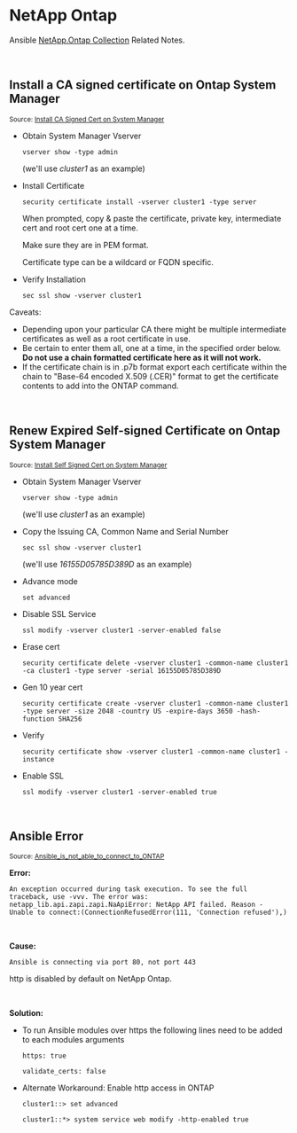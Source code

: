 # NetApp Ontap

Ansible [NetApp.Ontap Collection](https://docs.ansible.com/ansible/latest/collections/netapp/ontap/index.html#netapp-ontap) Related Notes.

<br />

## Install a CA signed certificate on Ontap System Manager

<small>Source: [Install CA Signed Cert on System Manager](https://kb.netapp.com/Advice_and_Troubleshooting/Data_Storage_Software/ONTAP_OS/How_to_install_a_Certificate_Authority_(CA)_signed_certificate_in_ONTAP_for_System_Manager_use)</small>


- Obtain System Manager Vserver 

    `vserver show -type admin`
    
    (we'll use _cluster1_ as an example)

- Install Certificate

  `security certificate install -vserver cluster1 -type server`

    When prompted, copy & paste the certificate, private key, intermediate cert and root cert one at a time.
    
    Make sure they are in PEM format.
    
    Certificate type can be a wildcard or FQDN specific.

- Verify Installation

  `sec ssl show -vserver cluster1`


Caveats:
- Depending upon your particular CA there might be multiple intermediate certificates as well as a root certificate in use. 
- Be certain to enter them all, one at a time, in the specified order below.  **Do not use a chain formatted certificate here as it will not work.**
- If the certificate chain is in .p7b format export each certificate within the chain to "Base-64 encoded X.509 (.CER)" format to get the certificate contents to add into the ONTAP command. 

<br/>

## Renew Expired Self-signed Certificate on Ontap System Manager

<small>Source: [Install Self Signed Cert on System Manager](https://kb.netapp.com/Advice_and_Troubleshooting/Data_Storage_Software/ONTAP_OS/How_to_install_a_Certificate_Authority_(CA)_signed_certificate_in_ONTAP_for_System_Manager_use)</small>

- Obtain System Manager Vserver 

    `vserver show -type admin`
    
    (we'll use _cluster1_ as an example)

- Copy the Issuing CA, Common Name and Serial Number

  `sec ssl show -vserver cluster1 `

   (we'll use _16155D05785D389D_ as an example)

- Advance mode

  `set advanced`

- Disable SSL Service

  `ssl modify -vserver cluster1 -server-enabled false`

- Erase cert

  `security certificate delete -vserver cluster1 -common-name cluster1 -ca cluster1 -type server -serial 16155D05785D389D`

- Gen 10 year cert

  `security certificate create -vserver cluster1 -common-name cluster1 -type server -size 2048 -country US -expire-days 3650 -hash-function SHA256`

- Verify

  `security certificate show -vserver cluster1 -common-name cluster1 -instance`

- Enable SSL

  `ssl modify -vserver cluster1 -server-enabled true`

<br/>

## Ansible Error

<small>Source: [Ansible_is_not_able_to_connect_to_ONTAP](https://kb.netapp.com/Advice_and_Troubleshooting/Data_Storage_Software/ONTAP_OS/Ansible_is_not_able_to_connect_to_ONTAP)</small>

__Error:__

`An exception occurred during task execution. To see the full traceback, use -vvv. The error was: netapp_lib.api.zapi.zapi.NaApiError: NetApp API failed. Reason - Unable to connect:(ConnectionRefusedError(111, 'Connection refused'),)`

<br>

__Cause:__

`Ansible is connecting via port 80, not port 443`

http is disabled by default on NetApp Ontap.

<br>

__Solution:__

- To run Ansible modules over https the following lines need to be added to each modules arguments

    `https: true`
    
    `validate_certs: false`

- Alternate Workaround: Enable http access in ONTAP

  `cluster1::> set advanced`
  
  `cluster1::*> system service web modify -http-enabled true`

